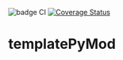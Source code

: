 ![badge CI](https://github.com/EmileRouxSMB/templatePyMod/workflows/CI/badge.svg)
[![Coverage Status](https://coveralls.io/repos/github/EmileRouxSMB/templatePyMod/badge.svg?branch=main)](https://coveralls.io/github/EmileRouxSMB/templatePyMod?branch=main)

# templatePyMod
